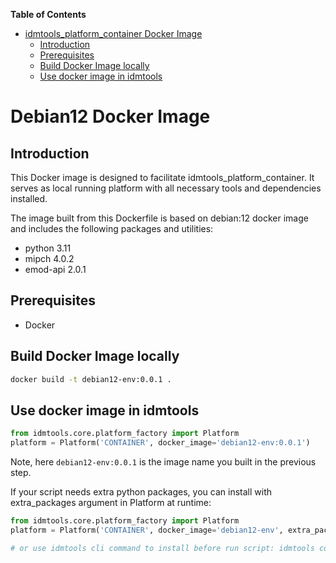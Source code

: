 <!-- START doctoc generated TOC please keep comment here to allow auto update -->
<!-- DON'T EDIT THIS SECTION, INSTEAD RE-RUN doctoc TO UPDATE -->
**Table of Contents**

- [idmtools_platform_container Docker Image](#idmtools_platform_container-docker-image)
  - [Introduction](#introduction)
  - [Prerequisites](#prerequisites)
  - [Build Docker Image locally](#build-docker-image-locally)
  - [Use docker image in idmtools](#use-docker-image-in-idmtools)

<!-- END doctoc generated TOC please keep comment here to allow auto update -->

# Debian12 Docker Image

## Introduction
This Docker image is designed to facilitate idmtools_platform_container. It serves as local running platform with all necessary tools and dependencies installed. 

The image built from this Dockerfile is based on debian:12 docker image and includes the following packages and utilities:
- python 3.11
- mipch 4.0.2
- emod-api 2.0.1

## Prerequisites
- Docker

## Build Docker Image locally
```bash
docker build -t debian12-env:0.0.1 .
```

## Use docker image in idmtools
```python
from idmtools.core.platform_factory import Platform
platform = Platform('CONTAINER', docker_image='debian12-env:0.0.1')
```
Note, here `debian12-env:0.0.1` is the image name you built in the previous step. 

If your script needs extra python packages, you can install with extra_packages argument in Platform at runtime:
```python
from idmtools.core.platform_factory import Platform
platform = Platform('CONTAINER', docker_image='debian12-env', extra_packages=['emodpy~=2.0.0', 'pytest'])

# or use idmtools cli command to install before run script: idmtools container install <package>
```
